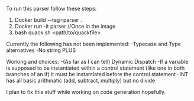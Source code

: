 To run this parser follow these steps:
1) Docker build --tag=parser .
2) Docker run -it parser
//Once in the image
3) bash quack.sh <path/to/quackfile>


Currently the following has not been implemented:
    -Typecase and Type alternatives
    -No string PLUS
    

Working and choices:
    -(As far as I can tell) Dynamic Dispatch
    -If a variable is supposed to be instantiated within a control statement (like one in both branches of an if) it must be instantiated before the control statement
    -INT has all basic arithmatic (add, subtract, multiply) but no divide


I plan to fix this stuff while working on code generation hopefully.
